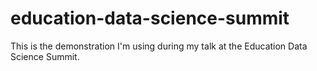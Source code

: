 # education-data-science-summit
This is the demonstration I'm using during my talk at the Education Data Science Summit. 
